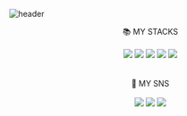 

![header](https://capsule-render.vercel.app/api?type=Waving&color=timeGradient&height=400&section=header&text=miyu!&fontSize=90)



<div align="center"> 📚 MY STACKS </br>
</br> 
<img src="https://img.shields.io/badge/html5-E34F26?style=for-the-badge&logo=html5&logoColor=white">
<img src="https://img.shields.io/badge/css-1572B6?style=for-the-badge&logo=css3&logoColor=white">
<img src="https://img.shields.io/badge/javascript-F7DF1E?style=for-the-badge&logo=javascript&logoColor=black">
<img src="https://img.shields.io/badge/jquery-0769AD?style=for-the-badge&logo=jquery&logoColor=white">
<img src="https://img.shields.io/badge/react-61DAFB?style=for-the-badge&logo=react&logoColor=black">
</div>


</br>
</br>

<div align = "center"> 🍰 MY SNS </br>
</br>
<img src="https://img.shields.io/badge/twitter-1DA1F2?style=for-the-badge&logo=Twitter&logoColor=white"/>
<img src="https://img.shields.io/badge/Discord-5865F2?style=for-the-badge&logo=Discord&logoColor=white"/>
<img src="https://img.shields.io/badge/Instagram-E4405F?style=for-the-badge&logo=Instagram&logoColor=white"/>
</div> 

</br>
</br>

